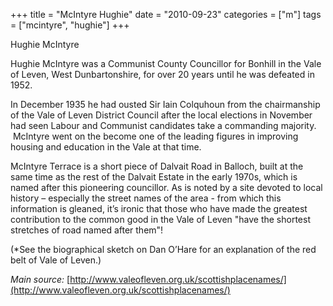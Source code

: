 +++
title = "McIntyre Hughie"
date = "2010-09-23"
categories = ["m"]
tags = ["mcintyre", "hughie"]
+++

Hughie McIntyre

Hughie McIntyre was a Communist County Councillor for Bonhill in the Vale of Leven, West Dunbartonshire, for over 20 years until he was defeated in 1952.

In December 1935 he had ousted Sir Iain Colquhoun from the chairmanship of the Vale of Leven District Council after the local elections in November had seen Labour and Communist candidates take a commanding majority.  McIntyre went on the become one of the leading figures in improving housing and education in the Vale at that time.

McIntyre Terrace is a short piece of Dalvait Road in Balloch, built at the same time as the rest of the Dalvait Estate in the early 1970s, which is named after this pioneering councillor. As is noted by a site devoted to local history – especially the street names of the area - from which this information is gleaned, it’s ironic that those who have made the greatest contribution to the common good in the Vale of Leven "have the shortest stretches of road named after them"!

(\*See the biographical sketch on Dan O’Hare for an explanation of the red belt of Vale of Leven.)

_Main source:_ [http://www.valeofleven.org.uk/scottishplacenames/](http://www.valeofleven.org.uk/scottishplacenames/)
